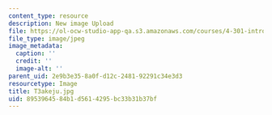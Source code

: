 ```yaml
---
content_type: resource
description: New image Upload
file: https://ol-ocw-studio-app-qa.s3.amazonaws.com/courses/4-301-introduction-to-the-visual-arts-spring-2007/8953964584b1d5614295bc33b31b37bf_T3akeju.jpg
file_type: image/jpeg
image_metadata:
  caption: ''
  credit: ''
  image-alt: ''
parent_uid: 2e9b3e35-8a0f-d12c-2481-92291c34e3d3
resourcetype: Image
title: T3akeju.jpg
uid: 89539645-84b1-d561-4295-bc33b31b37bf
---
```


